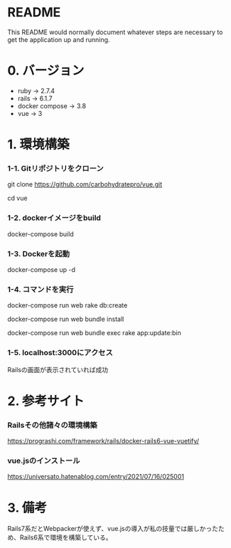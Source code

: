 # README

This README would normally document whatever steps are necessary to get the
application up and running.

# 0. バージョン
- ruby -> 2.7.4
- rails -> 6.1.7
- docker compose -> 3.8
- vue -> 3

# 1. 環境構築
### 1-1. Gitリポジトリをクローン
git clone https://github.com/carbohydratepro/vue.git

cd vue

### 1-2. dockerイメージをbuild
docker-compose build

### 1-3. Dockerを起動
docker-compose up -d

### 1-4. コマンドを実行
docker-compose run web rake db:create

docker-compose run web bundle install

docker-compose run web bundle exec rake app:update:bin

### 1-5. localhost:3000にアクセス
Railsの画面が表示されていれば成功

# 2. 参考サイト
### Railsその他諸々の環境構築
https://prograshi.com/framework/rails/docker-rails6-vue-vuetify/

### vue.jsのインストール
https://universato.hatenablog.com/entry/2021/07/16/025001

# 3. 備考
Rails7系だとWebpackerが使えず、vue.jsの導入が私の技量では厳しかったため、Rails6系で環境を構築している。

